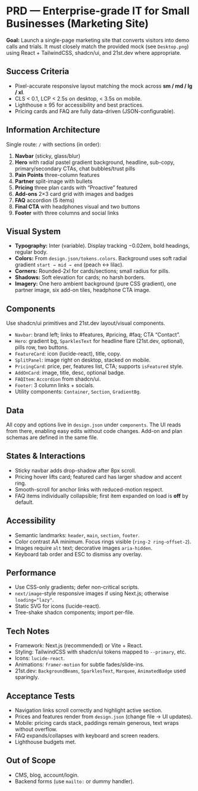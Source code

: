 # PRD — Enterprise-grade IT for Small Businesses (Marketing Site)

**Goal:** Launch a single-page marketing site that converts visitors into demo calls and trials. It must closely match the provided mock (see `Desktop.png`) using React + TailwindCSS, shadcn/ui, and 21st.dev where appropriate.

## Success Criteria
- Pixel-accurate responsive layout matching the mock across **sm / md / lg / xl**.
- CLS < 0.1, LCP < 2.5s on desktop, < 3.5s on mobile.
- Lighthouse ≥ 95 for accessibility and best practices.
- Pricing cards and FAQ are fully data-driven (JSON-configurable).

## Information Architecture
Single route: `/` with sections (in order):
1. **Navbar** (sticky, glass/blur)
2. **Hero** with radial pastel gradient background, headline, sub-copy, primary/secondary CTAs, chat bubbles/trust pills
3. **Pain Points** three-column features
4. **Partner** split-image with bullets
5. **Pricing** three plan cards with “Proactive” featured
6. **Add-ons** 2×3 card grid with images and badges
7. **FAQ** accordion (5 items)
8. **Final CTA** with headphones visual and two buttons
9. **Footer** with three columns and social links

## Visual System
- **Typography:** Inter (variable). Display tracking −0.02em, bold headings, regular body.
- **Colors:** From `design.json/tokens.colors`. Background uses soft radial gradient `start → mid → end` (peach ↔ lilac).
- **Corners:** Rounded-2xl for cards/sections; small radius for pills.
- **Shadows:** Soft elevation for cards; no harsh borders.
- **Imagery:** One hero ambient background (pure CSS gradient), one partner image, six add-on tiles, headphone CTA image.

## Components
Use shadcn/ui primitives and 21st.dev layout/visual components.
- `Navbar`: brand left; links to #features, #pricing, #faq; CTA “Contact”.
- `Hero`: gradient bg, `SparklesText` for headline flare (21st.dev, optional), pills row, two buttons.
- `FeatureCard`: icon (lucide-react), title, copy.
- `SplitPanel`: image right on desktop, stacked on mobile.
- `PricingCard`: price, per, features list, CTA; supports `isFeatured` style.
- `AddOnCard`: image, title, desc, optional badge.
- `FAQItem`: `Accordion` from shadcn/ui.
- `Footer`: 3 column links + socials.
- Utility components: `Container`, `Section`, `GradientBg`.

## Data
All copy and options live in `design.json` under `components`. The UI reads from there, enabling easy edits without code changes. Add-on and plan schemas are defined in the same file.

## States & Interactions
- Sticky navbar adds drop-shadow after 8px scroll.
- Pricing hover lifts card; featured card has larger shadow and accent ring.
- Smooth-scroll for anchor links with reduced-motion respect.
- FAQ items individually collapsible; first item expanded on load is **off** by default.

## Accessibility
- Semantic landmarks: `header`, `main`, `section`, `footer`.
- Color contrast AA minimum. Focus rings visible (`ring-2 ring-offset-2`).
- Images require `alt` text; decorative images `aria-hidden`.
- Keyboard tab order and ESC to dismiss any overlay.

## Performance
- Use CSS-only gradients; defer non-critical scripts.
- `next/image`-style responsive images if using Next.js; otherwise `loading="lazy"`.
- Static SVG for icons (lucide-react).
- Tree-shake shadcn components; import per-file.

## Tech Notes
- Framework: Next.js (recommended) or Vite + React.
- Styling: TailwindCSS with shadcn/ui tokens mapped to `--primary`, etc.
- Icons: `lucide-react`.
- Animations: `framer-motion` for subtle fades/slide-ins.
- 21st.dev: `BackgroundBeams`, `SparklesText`, `Marquee`, `AnimatedBadge` used sparingly.

## Acceptance Tests
- Navigation links scroll correctly and highlight active section.
- Prices and features render from `design.json` (change file → UI updates).
- Mobile: pricing cards stack, paddings remain generous, text wraps without overflow.
- FAQ expands/collapses with keyboard and screen readers.
- Lighthouse budgets met.

## Out of Scope
- CMS, blog, account/login.
- Backend forms (use `mailto:` or dummy handler).

